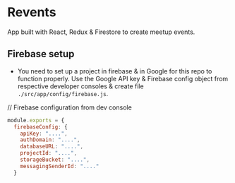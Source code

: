# Revents

App built with React, Redux & Firestore to create meetup events.

## Firebase setup

- You need to set up a project in firebase & in Google for this repo to function properly. Use the Google API key & Firebase config object from respective developer consoles & create file `./src/app/config/firebase.js`.

// Firebase configuration from dev console

```javascript
module.exports = {
  firebaseConfig: {
    apiKey: "....",
    authDomain: "....",
    databaseURL: "....",
    projectId: "....",
    storageBucket: "....",
    messagingSenderId: "...."
  }
```
